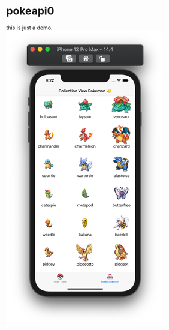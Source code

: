 # pokeapi0
this is just a demo.  
![main](https://github.com/electricpants01/pokeapi0/blob/main/main0.png)
